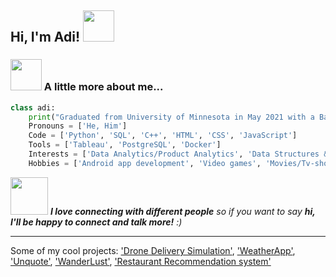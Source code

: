 <h2> Hi, I'm Adi! <img src="https://media.giphy.com/media/mGcNjsfWAjY5AEZNw6/giphy.gif" width="50"></h2>


### <img src="https://media.giphy.com/media/VgCDAzcKvsR6OM0uWg/giphy.gif" width="50"> A little more about me...  

```python
class adi:
    print("Graduated from University of Minnesota in May 2021 with a Bachelor's in Computer Science")
    Pronouns = ['He, Him']
    Code = ['Python', 'SQL', 'C++', 'HTML', 'CSS', 'JavaScript']
    Tools = ['Tableau', 'PostgreSQL', 'Docker']
    Interests = ['Data Analytics/Product Analytics', 'Data Structures & Algorithms']
    Hobbies = ['Android app development', 'Video games', 'Movies/Tv-shows']
```

<img src="https://media.giphy.com/media/LnQjpWaON8nhr21vNW/giphy.gif" width="60"> <em><b>I love connecting with different people</b> so if you want to say <b>hi, I'll be happy to connect and talk more!</b> :)</em>

---

Some of my cool projects: ['Drone Delivery Simulation'](https://github.com/aditya-tekale-99/Drone-Delivery-Simulation), ['WeatherApp'](https://github.com/aditya-tekale-99/Android/tree/main/WeatherApp), ['Unquote'](https://github.com/aditya-tekale-99/Android/tree/main/Unquote), ['WanderLust'](https://github.com/aditya-tekale-99/HTML-CSS-JavaScript-Projects/tree/main/Wanderlust), ['Restaurant Recommendation system'](https://github.com/aditya-tekale-99/Python/tree/main/Restaurant%20Recommendation%20System)
